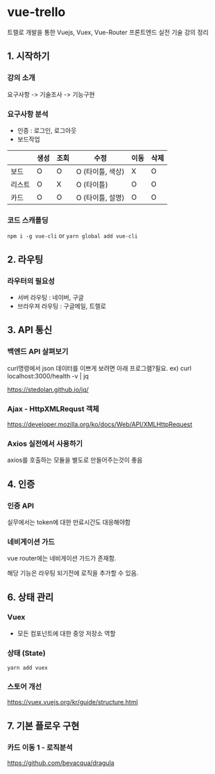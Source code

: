 # vue-trello

트렐로 개발을 통한 Vuejs, Vuex, Vue-Router 프론트엔드 실전 기술 강의 정리

## 1. 시작하기

### 강의 소개

요구사항 -> 기술조사 -> 기능구현

### 요구사항 분석

- 인증 : 로그인, 로그아웃
- 보드작업

| &nbsp; | 생성 | 조회 | 수정             | 이동 | 삭제 |
| ------ | ---- | ---- | ---------------- | ---- | ---- |
| 보드   | O    | O    | O (타이틀, 색상) | X    | O    |
| 리스트 | O    | X    | O (타이틀)       | O    | O    |
| 카드   | O    | O    | O (타이틀, 설명) | O    | O    |

### 코드 스캐폴딩

`npm i -g vue-cli` or `yarn global add vue-cli`

## 2. 라우팅

### 라우터의 필요성

- 서버 라우팅 : 네이버, 구글
- 브라우져 라우팅 : 구글메일, 트렐로

## 3. API 통신

### 백엔드 API 살펴보기

curl명령에서 json 데이터를 이쁘게 보려면 아래 프로그램?필요. ex) curl localhost:3000/health -v | jq

https://stedolan.github.io/jq/

### Ajax - HttpXMLRequst 객체

https://developer.mozilla.org/ko/docs/Web/API/XMLHttpRequest

### Axios 실전에서 사용하기

axios를 호출하는 모듈을 별도로 만들어주는것이 좋음

## 4. 인증

### 인증 API

실무에서는 token에 대한 만료시간도 대응해야함

### 네비게이션 가드

vue router에는 네비게이션 가드가 존재함.

해당 기능은 라우팅 되기전에 로직을 추가할 수 있음.

## 6. 상태 관리

### Vuex

- 모든 컴포넌트에 대한 중앙 저장소 역할

### 상태 (State)

`yarn add vuex`

### 스토어 개선

https://vuex.vuejs.org/kr/guide/structure.html

## 7. 기본 플로우 구현

### 카드 이동 1 - 로직분석

https://github.com/bevacqua/dragula
